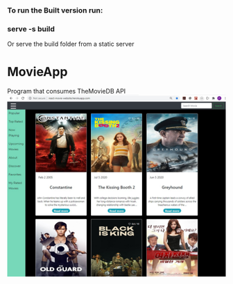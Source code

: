 ### To run the Built version run:


### serve -s build

Or serve the build folder from a static server

# MovieApp
Program that consumes TheMovieDB API
![](movieapp.jpg)
